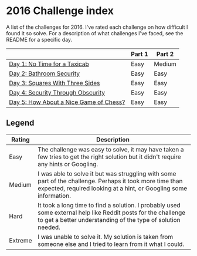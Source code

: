 # 2016 Challenge index

A list of the challenges for 2016. I've rated each challenge on how difficult I found it so solve. For a description of what challenges I've faced, see the README for a specific day.

|                                                | Part 1 | Part 2 |
| ---------------------------------------------- | ------ | ------ |
| [Day 1: No Time for a Taxicab](./01/)          | Easy   | Medium |
| [Day 2: Bathroom Security](./02/)              | Easy   | Easy   |
| [Day 3: Squares With Three Sides](./03/)       | Easy   | Easy   |
| [Day 4: Security Through Obscurity](./04/)     | Easy   | Easy   |
| [Day 5: How About a Nice Game of Chess?](./05) | Easy   | Easy   |

## Legend

| Rating  | Description
| ------- | ------------
| Easy    | The challenge was easy to solve, it may have taken a few tries to get the right solution but it didn't require any hints or Googling.
| Medium  | I was able to solve it but was struggling with some part of the challenge. Perhaps it took more time than expected, required looking at a hint, or Googling some information.
| Hard    | It took a long time to find a solution. I probably used some external help like Reddit posts for the challenge to get a better understanding of the type of solution needed.
| Extreme | I was unable to solve it. My solution is taken from someone else and I tried to learn from it what I could.